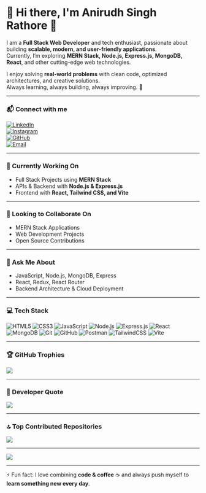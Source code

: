 # 💫 Hi there, I'm Anirudh Singh Rathore 👋

I am a **Full Stack Web Developer** and tech enthusiast, passionate about building **scalable, modern, and user-friendly applications**.  
Currently, I’m exploring **MERN Stack, Node.js, Express.js, MongoDB, React**, and other cutting-edge web technologies.  

I enjoy solving **real-world problems** with clean code, optimized architectures, and creative solutions.  
Always learning, always building, always improving. 🚀

---

### 📬 Connect with me

[![LinkedIn](https://img.shields.io/badge/LinkedIn-%230077B5.svg?logo=linkedin&logoColor=white)](https://linkedin.com/in/anirudh-singh-rathore)  
[![Instagram](https://img.shields.io/badge/Instagram-%23E4405F.svg?logo=Instagram&logoColor=white)](https://instagram.com/)  
[![GitHub](https://img.shields.io/badge/GitHub-%23121011.svg?logo=github&logoColor=white)](https://github.com/Anirudh-Singh-26)  
[![Email](https://img.shields.io/badge/Email-D14836?logo=gmail&logoColor=white)](mailto:your.email@example.com)  

---

### 🌱 Currently Working On
- Full Stack Projects using **MERN Stack**  
- APIs & Backend with **Node.js & Express.js**  
- Frontend with **React, Tailwind CSS, and Vite**

---

### 👯 Looking to Collaborate On
- MERN Stack Applications  
- Web Development Projects  
- Open Source Contributions  

---

### 💬 Ask Me About
- JavaScript, Node.js, MongoDB, Express  
- React, Redux, React Router  
- Backend Architecture & Cloud Deployment  

---

### 💻 Tech Stack

![HTML5](https://img.shields.io/badge/html5-%23E34F26.svg?style=for-the-badge&logo=html5&logoColor=white) 
![CSS3](https://img.shields.io/badge/css3-%231572B6.svg?style=for-the-badge&logo=css3&logoColor=white) 
![JavaScript](https://img.shields.io/badge/javascript-%23323330.svg?style=for-the-badge&logo=javascript&logoColor=%23F7DF1E) 
![Node.js](https://img.shields.io/badge/node.js-6DA55F?style=for-the-badge&logo=node.js&logoColor=white) 
![Express.js](https://img.shields.io/badge/Express.js-%23404d59.svg?style=for-the-badge) 
![React](https://img.shields.io/badge/react-%2320232a.svg?style=for-the-badge&logo=react&logoColor=%2361DAFB) 
![MongoDB](https://img.shields.io/badge/mongodb-%234ea94b.svg?style=for-the-badge&logo=mongodb&logoColor=white) 
![Git](https://img.shields.io/badge/git-%23F05033.svg?style=for-the-badge&logo=git&logoColor=white) 
![GitHub](https://img.shields.io/badge/github-%23121011.svg?style=for-the-badge&logo=github&logoColor=white) 
![Postman](https://img.shields.io/badge/postman-FF6C37?style=for-the-badge&logo=postman&logoColor=white) 
![TailwindCSS](https://img.shields.io/badge/tailwindcss-%2338B2AC.svg?style=for-the-badge&logo=tailwind-css&logoColor=white) 
![Vite](https://img.shields.io/badge/vite-%23646CFF.svg?style=for-the-badge&logo=vite&logoColor=white) 

---

### 🏆 GitHub Trophies
![](https://github-profile-trophy.vercel.app/?username=Anirudh-Singh-26&theme=radical&no-frame=false&no-bg=true&margin-w=4)

---

### 📌 Developer Quote
![](https://quotes-github-readme.vercel.app/api?type=horizontal&theme=radical)

---

### 🔝 Top Contributed Repositories
![](https://github-contributor-stats.vercel.app/api?username=Anirudh-Singh-26&limit=5&theme=dark&combine_all_yearly_contributions=true)

---

[![](https://visitcount.itsvg.in/api?id=Anirudh-Singh-26&icon=0&color=0)](https://visitcount.itsvg.in)

---

⚡ Fun fact: I love combining **code & coffee** ☕ and always push myself to **learn something new every day**.

